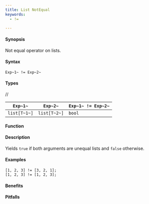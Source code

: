```yaml
---
title: List NotEqual
keywords:
  - !=

---
```


#### Synopsis

Not equal operator on lists.

#### Syntax

`Exp~1~ != Exp~2~`

#### Types

//

| `Exp~1~`     |  `Exp~2~`     | `Exp~1~ != Exp~2~`  |
| --- | --- | --- |
| `list[T~1~]` |  `list[T~2~]` | `bool`                |


#### Function

#### Description

Yields `true` if both arguments are unequal lists and `false` otherwise.

#### Examples

```rascal-shell
[1, 2, 3] != [3, 2, 1];
[1, 2, 3] != [1, 2, 3];
```

#### Benefits

#### Pitfalls

